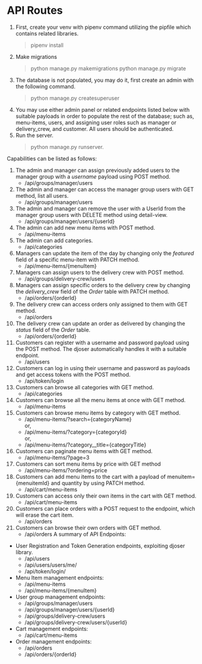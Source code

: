 # API Routes
1. First, create your venv with pipenv command utilizing the pipfile which contains related libraries.
    > pipenv install
2. Make migrations
   > python manage.py makemigrations
   > python manage.py migrate
2. The database is not populated, you may do it, first create an admin with the following command.
    > python manage.py createsuperuser
3. You may use either admin panel or related endpoints listed below with suitable payloads in order to populate the rest of the database; such as, menu-items,  users, and assigning user roles such as manager or delivery_crew, and customer. All users should be authenticated.
4. Run the server.
   > python manage.py runserver.

Capabilities can be listed as follows:
1. The admin and manager can assign previously added users to the manager group with a *username* payload using POST method.
    - /api/groups/manager/users  
2. The admin and manager can access the manager group users with GET method, list all users.
    - /api/groups/manager/users  
3. The admin and manager can remove the user with a UserId from the manager group users with DELETE method using detail-view.
    - /api/groups/manager/users/{userId} 
4. The admin can add new menu items with POST method.
    - /api/menu-items
5. The admin can add categories.
    - /api/categories
6. Managers can update the item of the day by changing only the *featured* field of a specific menu-item with PATCH method.
    - /api/menu-items/{menuItem}
7. Managers can assign users to the delivery crew with POST method.
    - /api/groups/delivery-crew/users
8. Managers can assign specific orders to the delivery crew by changing the *delivery_crew* field of the *Order* table with PATCH method.
    - /api/orders/{orderId}
9. The delivery crew can access orders only assigned to them with GET method.
    - /api/orders
10. The delivery crew can update an order as delivered by changing the *status* field of the *Order* table.
    - /api/orders/{orderId}
11. Customers can register with a username and password payload using the POST method. The djoser automatically handles it with a suitable endpoint.
    - /api/users
12. Customers can log in using their username and password as payloads and get access tokens with the POST method.
    - /api/token/login
13. Customers can browse all categories with GET method.
    - /api/categories
14. Customers can browse all the menu items at once with GET method.
    - /api/menu-items 
15. Customers can browse menu items by category with GET method.
    - /api/menu-items/?search={categoryName}
    <br>or,
    - /api/menu-items/?category={categoryId}
    <br>or, 
    - /api/menu-items/?category__title={categoryTitle}
16. Customers can paginate menu items with GET method.
    - /api/menu-items/?page=3
17. Customers can sort menu items by price with GET method
    - /api/menu-items/?ordering=price
18. Customers can add menu items to the cart with a payload of menuitem={menuitemId} and quantity by using PATCH method.
    - /api/cart/menu-items
19. Customers can access only their own items in the cart with GET method. 
    - /api/cart/menu-items
20. Customers can place orders with a POST request to the endpoint, which will erase the cart item.
    - /api/orders
21. Customers can browse their own orders with GET method.
    - /api/orders
A summary of API Endpoints:
+ User Registration and Token Generation endpoints, exploiting djoser library.
    - /api/users
    - /api/users/users/me/  
    - /api/token/login/  
+ Menu Item management endpoints:
    -	/api/menu-items  
    -	/api/menu-items/{menuItem}  
+ User group management endpoints:
    - /api/groups/manager/users
    - /api/groups/manager/users/{userId}
    - /api/groups/delivery-crew/users
    - /api/groups/delivery-crew/users/{userId}
+ Cart management endpoints:
    - /api/cart/menu-items
+ Order management endpoints:
    - /api/orders
    - /api/orders/{orderId}
